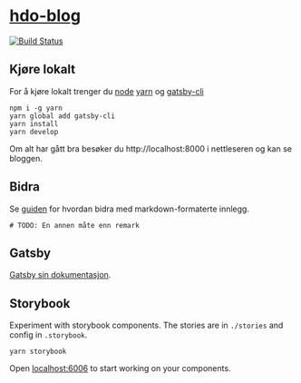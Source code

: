 # [hdo-blog](http://blog.holderdeord.no/)

[![Build Status](https://travis-ci.org/holderdeord/hdo-blog.svg?branch=gh-pages)](https://travis-ci.org/holderdeord/hdo-blog)

## Kjøre lokalt

For å kjøre lokalt trenger du [node](https://www.nodejs.org/) [yarn](https://yarn.org) og [gatsby-cli](https://gatsbyjs.org)

    npm i -g yarn
    yarn global add gatsby-cli
    yarn install
    yarn develop

Om alt har gått bra besøker du http://localhost:8000 i nettleseren og kan se bloggen.

## Bidra
Se [guiden](./bidra.md) for hvordan bidra med markdown-formaterte innlegg.

    # TODO: En annen måte enn remark

## Gatsby

[Gatsby sin dokumentasjon](https://www.gatsbyjs.org/docs/).


## Storybook
Experiment with storybook components. The stories are in `./stories` and config in `.storybook`.

    yarn storybook

Open [localhost:6006](http://localhost:6006/) to start working on your components.
